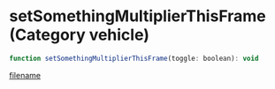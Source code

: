 # setSomethingMultiplierThisFrame (Category vehicle)

```js
function setSomethingMultiplierThisFrame(toggle: boolean): void
```

[filename](setSomethingMultiplierThisFrame_m.md ':include')